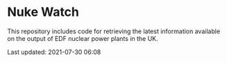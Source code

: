 # Nuke Watch

This repository includes code for retrieving the latest information available on the output of EDF nuclear power plants in the UK.

Last updated: 2021-07-30 06:08